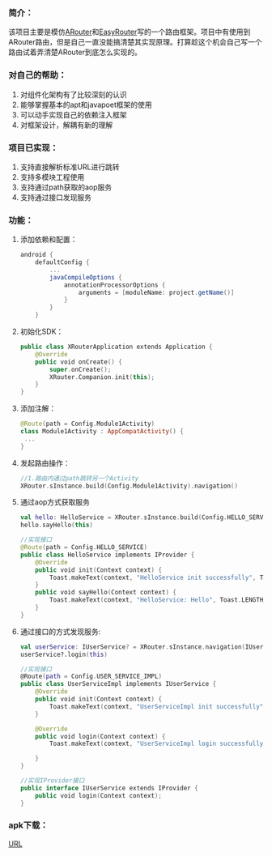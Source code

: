 ### 简介：

该项目主要是模仿[ARouter](https://github.com/alibaba/ARouter)和[EasyRouter](https://github.com/Xiasm/EasyRouter)写的一个路由框架。项目中有使用到ARouter路由，但是自己一直没能搞清楚其实现原理。打算趁这个机会自己写一个路由试着弄清楚ARouter到底怎么实现的。

### 对自己的帮助：

1. 对组件化架构有了比较深刻的认识
2. 能够掌握基本的apt和javapoet框架的使用
3. 可以动手实现自己的依赖注入框架
4. 对框架设计，解耦有新的理解

### 项目已实现：

1. 支持直接解析标准URL进行跳转
2. 支持多模块工程使用
3. 支持通过path获取的aop服务
4. 支持通过接口发现服务

### 功能：

1. 添加依赖和配置：

   ```groovy
   android {
       defaultConfig {
           ...
           javaCompileOptions {
               annotationProcessorOptions {
                   arguments = [moduleName: project.getName()]
               }
           }
       }
   
   ```

2. 初始化SDK：

   ```kotlin
   public class XRouterApplication extends Application {
       @Override
       public void onCreate() {
           super.onCreate();
           XRouter.Companion.init(this);
       }
   }
   ```

3. 添加注解：

   ```kotlin
   @Route(path = Config.Module1Activity)
   class Module1Activity : AppCompatActivity() {
   	...
   }
   ```

4. 发起路由操作：

   ```kotlin
   //1.路由内通过path跳转另一个Activity
   XRouter.sInstance.build(Config.Module1Activity).navigation()
   ```

5. 通过aop方式获取服务

   ```kotlin
   val hello: HelloService = XRouter.sInstance.build(Config.HELLO_SERVICE).navigation() as HelloService
   hello.sayHello(this)
   
   //实现接口
   @Route(path = Config.HELLO_SERVICE)
   public class HelloService implements IProvider {
       @Override
       public void init(Context context) {
           Toast.makeText(context, "HelloService init successfully", Toast.LENGTH_SHORT).show();
       }
       public void sayHello(Context context) {
           Toast.makeText(context, "HelloService: Hello", Toast.LENGTH_SHORT).show();
       }
   }
   ```

6. 通过接口的方式发现服务:

   ```kotlin
   val userService: IUserService? = XRouter.sInstance.navigation(IUserService::class.java)
   userService?.login(this)
   
   //实现接口
   @Route(path = Config.USER_SERVICE_IMPL)
   public class UserServiceImpl implements IUserService {
       @Override
       public void init(Context context) {
           Toast.makeText(context, "UserServiceImpl init successfully", Toast.LENGTH_SHORT).show();
       }
   
       @Override
       public void login(Context context) {
           Toast.makeText(context, "UserServiceImpl login successfully", Toast.LENGTH_SHORT).show();
   
       }
   }
   
   //实现IProvider接口
   public interface IUserService extends IProvider {
       public void login(Context context);
   }
   ```

   

### apk下载：

[URL](https://github.com/roger1245/XRouter/blob/master/apk/app-debug.apk)

